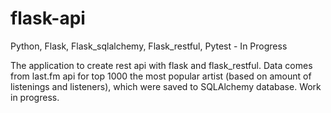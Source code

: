 # flask-api
Python, Flask, Flask_sqlalchemy, Flask_restful, Pytest - In Progress

The application  to create rest api with flask and flask_restful. 
Data comes  from last.fm api for top 1000 the most popular artist (based on amount of listenings and listeners), which were saved to SQLAlchemy database. 
Work in progress. 
